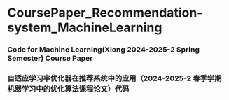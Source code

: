 # CoursePaper_Recommendation-system_MachineLearning

### Code for Machine Learning(Xiong 2024-2025-2 Spring Semester) Course Paper 

### 自适应学习率优化器在推荐系统中的应用（2024-2025-2 春季学期 机器学习中的优化算法课程论文）代码
